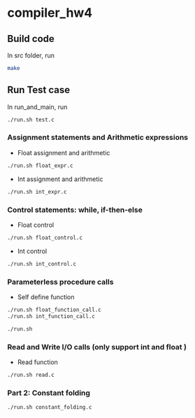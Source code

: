 # compiler_hw4

## Build code
In src folder, run
```bash
make
```

## Run Test case

In run_and_main, run
```bash
./run.sh test.c
```

### Assignment statements and Arithmetic expressions

* Float assignment and arithmetic
```bash
./run.sh float_expr.c
```
* Int assignment and arithmetic
```bash
./run.sh int_expr.c
```

### Control statements: while, if-then-else

* Float control
```bash
./run.sh float_control.c
```
* Int control
```bash
./run.sh int_control.c
```

### Parameterless procedure calls

* Self define function
```bash
./run.sh float_function_call.c
./run.sh int_function_call.c
```

```bash
./run.sh
```


###  Read and Write I/O calls (only support int and float )

* Read function
```bash
./run.sh read.c
```

### Part 2: Constant folding

```bash
./run.sh constant_folding.c
```

